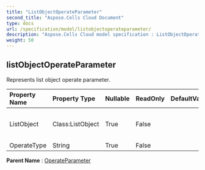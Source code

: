 ```yaml
---
title: "ListObjectOperateParameter"
second_title: "Aspose.Cells Cloud Document"
type: docs
url: /specification/model/listobjectoperateparameter/
description: "Aspose.Cells Cloud model specification : ListObjectOperateParameter. Effortlessly handle Excel and other spreadsheet documents with features like opening, generating, editing, splitting, merging, comparing, and converting."
weight: 50
---
```


## **listObjectOperateParameter**

Represents list object operate parameter. 

| Property Name | Property Type | Nullable |  ReadOnly | DefaultValue | Description | 
| :- | :- | :- |:- |  :- | :- |
| ListObject | Class:ListObject | True |  False |  | Represents list object of operate object. |  
| OperateType | String | True |  False |  |  |  

**Parent Name** : [OperateParameter](operateparameter)

